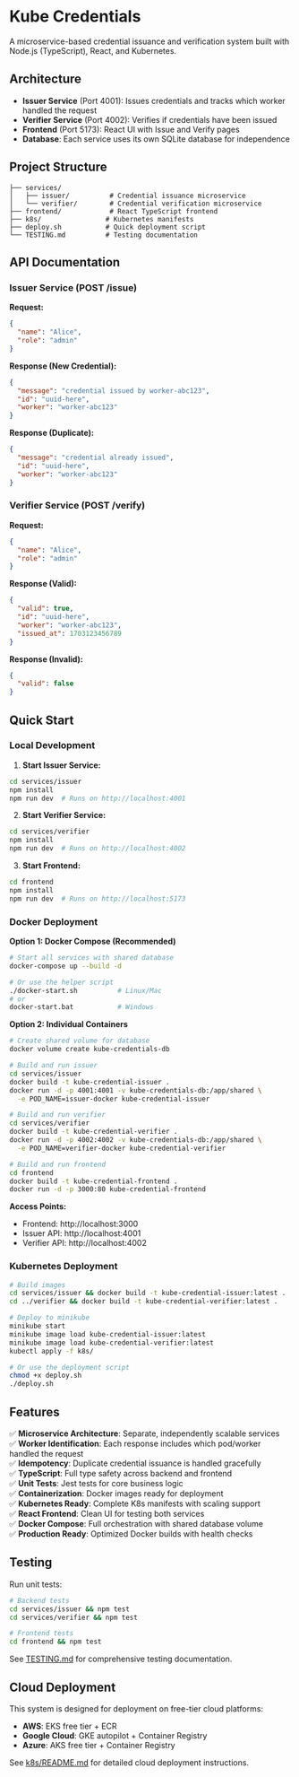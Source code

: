 # Kube Credentials

A microservice-based credential issuance and verification system built with Node.js (TypeScript), React, and Kubernetes.

## Architecture

- **Issuer Service** (Port 4001): Issues credentials and tracks which worker handled the request
- **Verifier Service** (Port 4002): Verifies if credentials have been issued 
- **Frontend** (Port 5173): React UI with Issue and Verify pages
- **Database**: Each service uses its own SQLite database for independence

## Project Structure

```
├── services/
│   ├── issuer/          # Credential issuance microservice
│   └── verifier/        # Credential verification microservice
├── frontend/            # React TypeScript frontend
├── k8s/                # Kubernetes manifests
├── deploy.sh           # Quick deployment script
└── TESTING.md          # Testing documentation
```

## API Documentation

### Issuer Service (POST /issue)

**Request:**
```json
{
  "name": "Alice",
  "role": "admin"
}
```

**Response (New Credential):**
```json
{
  "message": "credential issued by worker-abc123",
  "id": "uuid-here",
  "worker": "worker-abc123"
}
```

**Response (Duplicate):**
```json
{
  "message": "credential already issued",
  "id": "uuid-here", 
  "worker": "worker-abc123"
}
```

### Verifier Service (POST /verify)

**Request:**
```json
{
  "name": "Alice",
  "role": "admin"
}
```

**Response (Valid):**
```json
{
  "valid": true,
  "id": "uuid-here",
  "worker": "worker-abc123",
  "issued_at": 1703123456789
}
```

**Response (Invalid):**
```json
{
  "valid": false
}
```

## Quick Start

### Local Development

1. **Start Issuer Service:**
```bash
cd services/issuer
npm install
npm run dev  # Runs on http://localhost:4001
```

2. **Start Verifier Service:**
```bash
cd services/verifier  
npm install
npm run dev  # Runs on http://localhost:4002
```

3. **Start Frontend:**
```bash
cd frontend
npm install
npm run dev  # Runs on http://localhost:5173
```

### Docker Deployment

**Option 1: Docker Compose (Recommended)**
```bash
# Start all services with shared database
docker-compose up --build -d

# Or use the helper script
./docker-start.sh          # Linux/Mac
# or
docker-start.bat           # Windows
```

**Option 2: Individual Containers**
```bash
# Create shared volume for database
docker volume create kube-credentials-db

# Build and run issuer
cd services/issuer
docker build -t kube-credential-issuer .
docker run -d -p 4001:4001 -v kube-credentials-db:/app/shared \
  -e POD_NAME=issuer-docker kube-credential-issuer

# Build and run verifier
cd services/verifier  
docker build -t kube-credential-verifier .
docker run -d -p 4002:4002 -v kube-credentials-db:/app/shared \
  -e POD_NAME=verifier-docker kube-credential-verifier

# Build and run frontend
cd frontend
docker build -t kube-credential-frontend .
docker run -d -p 3000:80 kube-credential-frontend
```

**Access Points:**
- Frontend: http://localhost:3000
- Issuer API: http://localhost:4001
- Verifier API: http://localhost:4002

### Kubernetes Deployment

```bash
# Build images
cd services/issuer && docker build -t kube-credential-issuer:latest .
cd ../verifier && docker build -t kube-credential-verifier:latest .

# Deploy to minikube
minikube start
minikube image load kube-credential-issuer:latest
minikube image load kube-credential-verifier:latest
kubectl apply -f k8s/

# Or use the deployment script
chmod +x deploy.sh
./deploy.sh
```

## Features

✅ **Microservice Architecture**: Separate, independently scalable services  
✅ **Worker Identification**: Each response includes which pod/worker handled the request  
✅ **Idempotency**: Duplicate credential issuance is handled gracefully  
✅ **TypeScript**: Full type safety across backend and frontend  
✅ **Unit Tests**: Jest tests for core business logic  
✅ **Containerization**: Docker images ready for deployment  
✅ **Kubernetes Ready**: Complete K8s manifests with scaling support  
✅ **React Frontend**: Clean UI for testing both services  
✅ **Docker Compose**: Full orchestration with shared database volume  
✅ **Production Ready**: Optimized Docker builds with health checks  

## Testing

Run unit tests:
```bash
# Backend tests
cd services/issuer && npm test
cd services/verifier && npm test

# Frontend tests
cd frontend && npm test
```

See [TESTING.md](./TESTING.md) for comprehensive testing documentation.

## Cloud Deployment

This system is designed for deployment on free-tier cloud platforms:

- **AWS**: EKS free tier + ECR
- **Google Cloud**: GKE autopilot + Container Registry  
- **Azure**: AKS free tier + Container Registry

See [k8s/README.md](./k8s/README.md) for detailed cloud deployment instructions.

